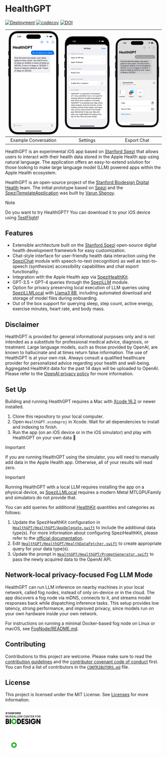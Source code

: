 <!--

This source file is part of the Stanford HealthGPT project

SPDX-FileCopyrightText: 2023 Stanford University & Project Contributors (see CONTRIBUTORS.md)

SPDX-License-Identifier: MIT
   
-->

# HealthGPT

[![Deployment](https://github.com/StanfordBDHG/HealthGPT/actions/workflows/deployment.yml/badge.svg)](https://github.com/StanfordBDHG/HealthGPT/actions/workflows/deployment.yml)
[![codecov](https://codecov.io/gh/StanfordBDHG/HealthGPT/branch/main/graph/badge.svg?token=5BEldGX6G1)](https://codecov.io/gh/StanfordBDHG/HealthGPT)
[![DOI](https://zenodo.org/badge/DOI/10.5281/zenodo.7850785.svg)](https://doi.org/10.5281/zenodo.7850785)

|<picture><source media="(prefers-color-scheme: dark)" srcset="Figures/Chat-dark.png"><img src="Figures/Chat.png" width="250" alt="Screenshot showing an example conversation with HealthGPT" /></picture>|<picture><source media="(prefers-color-scheme: dark)" srcset="Figures/Settings-dark.png"><img src="Figures/Settings.png" width="250" alt="Screenshot showing settings for HealthGPT." /></picture>|<picture><source media="(prefers-color-scheme: dark)" srcset="Figures/Export-dark.png"><img src="Figures/Export.png" width="250" alt="Screenshot showing chat export for HealthGPT." /></picture>|
|:--:|:--:|:--:|
|Example Conversation|Settings|Export Chat|

HealthGPT is an experimental iOS app based on [Stanford Spezi](https://github.com/StanfordSpezi/Spezi) that allows users to interact with their health data stored in the Apple Health app using natural language. The application offers an easy-to-extend solution for those looking to make large language model (LLM) powered apps within the Apple Health ecosystem.

HealthGPT is an open-source project of the [Stanford Biodesign Digital Health](https://bdh.stanford.edu/) team. The initial prototype based on [Spezi](https://github.com/StanfordSpezi/Spezi) and the [SpeziTemplateApplication](https://github.com/StanfordSpezi/SpeziTemplateApplication/) was built by [Varun Shenoy](https://varunshenoy.com).

> [!NOTE] 
> Do you want to try HealthGPT? You can download it to your iOS device using [TestFlight](https://testflight.apple.com/join/1wYMt3em)!

## Features

- Extensible architecture built on the [Stanford Spezi](https://github.com/StanfordSpezi/Spezi) open-source digital health development framework for easy customization.
- Chat-style interface for user-friendly health data interaction using the [SpeziChat](https://github.com/StanfordSpezi/SpeziChat) module with speech-to-text (recognition) as well as text-to-speech (synthesize) accessibility capabilities and chat export functionality.
- Integration with the Apple Health app via [SpeziHealthKit](https://github.com/StanfordSpezi/SpeziHealthKit).
- GPT-3.5 + GPT-4 queries through the [SpeziLLM](https://github.com/StanfordSpezi/SpeziLLM) module.
- Option for privacy preserving local execution of LLM queries using [SpeziLLMLocal](https://swiftpackageindex.com/stanfordspezi/spezillm/documentation/spezillmlocal) with [Llama3 8B](https://llama.meta.com/llama3/), including automated download and storage of model files during onboarding.
- Out of the box support for querying sleep, step count, active energy, exercise minutes, heart rate, and body mass.


## Disclaimer

HealthGPT is provided for general informational purposes only and is not intended as a substitute for professional medical advice, diagnosis, or treatment. Large language models, such as those provided by OpenAI, are known to hallucinate and at times return false information. The use of HealthGPT is at your own risk. Always consult a qualified healthcare provider for personalized advice regarding your health and well-being. Aggregated HealthKit data for the past 14 days will be uploaded to OpenAI. Please refer to the [OpenAI privacy policy](https://openai.com/policies/privacy-policy) for more information.

## Set Up

Building and running HealthGPT requires a Mac with [Xcode 16.2](https://developer.apple.com/xcode/) or newer installed.

1. Clone this repository to your local computer.
2. Open `HealthGPT.xcodeproj` in Xcode. Wait for all dependencies to install and indexing to finish.
3. Run the app (on an iOS device or in the iOS simulator) and play with HealthGPT on your own data 🚀

> [!IMPORTANT]  
> If you are running HealthGPT using the simulator, you will need to manually add data in the Apple Health app. Otherwise, all of your results will read zero.

> [!IMPORTANT]  
> Running HealthGPT with a local LLM requires installing the app on a physical device, as [SpeziLLMLocal](https://swiftpackageindex.com/stanfordspezi/spezillm/documentation/spezillmlocal) requires a modern Metal MTLGPUFamily and simulators do not provide that.

You can add queries for additional [HealthKit](https://developer.apple.com/documentation/healthkit) quantities and categories as follows:

1. Update the SpeziHealthKit configuration in [`HealthGPT/HealthGPT/AppDelegate.swift`](https://github.com/StanfordBDHG/HealthGPT/blob/main/HealthGPT/HealthGPTAppDelegate.swift) to include the additional data type(s). For more information about configuring SpeziHealthKit, please refer to the [official documentation](https://swiftpackageindex.com/StanfordSpezi/SpeziHealthKit/0.5.3/documentation/spezihealthkit).
2. Edit [`HealthGPT/HealthGPT/HealthDataFetcher.swift`](https://github.com/StanfordBDHG/HealthGPT/blob/main/HealthGPT/HealthGPT/HealthDataFetcher.swift) to create appropriate query for your data type(s).
3. Update the prompt in [`HealthGPT/HealthGPT/PromptGenerator.swift`](https://github.com/StanfordBDHG/HealthGPT/blob/main/HealthGPT/HealthGPT/PromptGenerator.swift) to pass the newly acquired data to the OpenAI API.


## Network-local privacy-focused Fog LLM Mode

HealthGPT can run LLM inference on nearby machines in your local network, called fog nodes, instead of only on-device or in the cloud.
The app discovers a fog node via mDNS, connects to it, and streams model responses back while dispatching inference tasks.
This setup provides low latency, strong performance, and improved privacy, since models run on your own hardware inside your own network.

For instructions on running a minimal Docker-based fog node on Linux or macOS, see [FogNode/README.md](FogNode/README.md).


## Contributing

Contributions to this project are welcome. Please make sure to read the [contribution guidelines](https://github.com/StanfordBDHG/.github/blob/main/CONTRIBUTING.md) and the [contributor covenant code of conduct](https://github.com/StanfordBDHG/.github/blob/main/CODE_OF_CONDUCT.md) first.
You can find a list of contributors in the [`CONTRIBUTORS.md`](https://github.com/StanfordBDHG/HealthGPT/blob/main/CONTRIBUTORS.md) file.


## License

This project is licensed under the MIT License. See [Licenses](https://github.com/StanfordBDHG/HealthGPT/blob/main/LICENSES) for more information.


![Stanford Byers Center for Biodesign Logo](https://raw.githubusercontent.com/StanfordBDHG/.github/main/assets/biodesign-footer-light.png#gh-light-mode-only)
![Stanford Byers Center for Biodesign Logo](https://raw.githubusercontent.com/StanfordBDHG/.github/main/assets/biodesign-footer-dark.png#gh-dark-mode-only)
